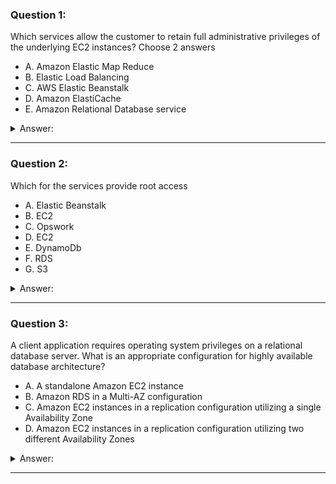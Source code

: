 ### Question 1:

Which services allow the customer to retain full administrative privileges of the underlying EC2 instances? Choose 2 answers

- A. Amazon Elastic Map Reduce
- B. Elastic Load Balancing
- C. AWS Elastic Beanstalk
- D. Amazon ElastiCache
- E. Amazon Relational Database service

<details><summary>Answer:</summary><p>
[A, C]

Explanation:

Question 1@http://jayendrapatil.com/aws-root-access-enabled-services/

</p></details><hr>

### Question 2:

Which for the services provide root access

- A. Elastic Beanstalk
- B. EC2
- C. Opswork
- D. EC2
- E. DynamoDb
- F. RDS
- G. S3

<details><summary>Answer:</summary><p>
[A, B, C, D]

Explanation:

Question 2@http://jayendrapatil.com/aws-root-access-enabled-services/

</p></details><hr>

### Question 3:

A client application requires operating system privileges on a relational database server. What is an appropriate configuration for highly available database architecture?

- A. A standalone Amazon EC2 instance
- B. Amazon RDS in a Multi-AZ configuration
- C. Amazon EC2 instances in a replication configuration utilizing a single Availability Zone
- D. Amazon EC2 instances in a replication configuration utilizing two different Availability Zones

<details><summary>Answer:</summary><p>
[D]

Explanation:

Question 3@http://jayendrapatil.com/aws-root-access-enabled-services/

</p></details><hr>

